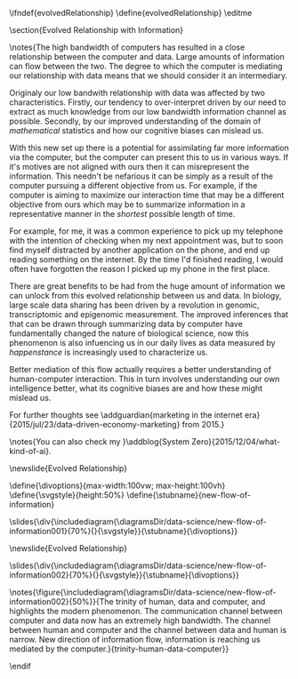 \ifndef{evolvedRelationship}
\define{evolvedRelationship}
\editme

\section{Evolved Relationship with Information}


\notes{The high bandwidth of computers has resulted in a close relationship between the computer and data. Large amounts of information can flow between the two. The degree to which the computer is mediating our relationship with data means that we should consider it an intermediary. 

Originaly our low bandwith relationship with data was affected by two characteristics. Firstly, our tendency to over-interpret driven by our need to extract as much knowledge from our low bandwidth information channel as possible. Secondly, by our improved understanding of the domain of *mathematical* statistics and how our cognitive biases can mislead us. 

With this new set up there is a potential for assimilating far more information via the computer, but the computer can present this to us in various ways. If it's motives are not aligned with ours then it can misrepresent the information. This needn't be nefarious it can be simply as a result of the computer pursuing a different objective from us. For example, if the computer is aiming to maximize our interaction time that may be a different objective from ours which may be to summarize information in a representative manner in the *shortest* possible length of time. 

For example, for me, it was a common experience to pick up my telephone with the intention of checking when my next appointment was, but to soon find myself  distracted by another application on the phone, and end up reading something on the internet. By the time I'd finished reading, I would often have forgotten the reason I picked up my phone in the first place. 

There are great benefits to be had from the huge amount of information we can unlock from this evolved relationship between us and data. In biology, large scale data sharing has been driven by a revolution in genomic, transcriptomic and epigenomic measurement. The improved inferences that that can be drawn through summarizing data by computer have fundamentally changed the nature of biological science, now  this phenomenon is also infuencing us in our daily lives as data measured by *happenstance* is increasingly used to characterize us.

Better mediation of this flow actually requires a better understanding of human-computer interaction. This in turn involves understanding our own intelligence better, what its cognitive biases are and how these might mislead us.

For further thoughts see \addguardian{marketing in the internet era}{2015/jul/23/data-driven-economy-marketing} from 2015.}

\notes{You can also check my }\addblog{System Zero}{2015/12/04/what-kind-of-ai}.

\newslide{Evolved Relationship}

\define{\divoptions}{max-width:100vw; max-height:100vh}
\define{\svgstyle}{height:50%}
\define{\stubname}{new-flow-of-information}

\slides{\div{\includediagram{\diagramsDir/data-science/new-flow-of-information001}{70%}{}{\svgstyle}}{\stubname}{\divoptions}}

\newslide{Evolved Relationship}

\slides{\div{\includediagram{\diagramsDir/data-science/new-flow-of-information002}{70%}{}{\svgstyle}}{\stubname}{\divoptions}}

\notes{\figure{\includediagram{\diagramsDir/data-science/new-flow-of-information002}{50%}}{The trinity of human, data and computer, and highlights the modern phenomenon. The communication channel between computer and data now has an extremely high bandwidth. The channel between human and computer and the channel between data and human is narrow. New direction of information flow, information is reaching us mediated by the computer.}{trinity-human-data-computer}}

\endif
